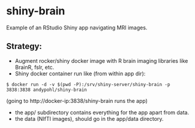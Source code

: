 # shiny-brain
Example of an RStudio Shiny app navigating MRI images.

## Strategy:
- Augment rocker/shiny docker image with R brain imaging libraries like BrainR, fslr, etc.
- Shiny docker container run like (from within app dir):
```
$ docker run -d -v $(pwd -P):/srv/shiny-server/shiny-brain -p 3838:3838 andypohl/shiny-brain
```
(going to http://docker-ip:3838/shiny-brain runs the app)
- the app/ subdirectory contains everything for the app apart from data.
- the data (NIfTI images), should go in the app/data directory.
